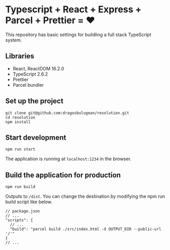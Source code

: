 # Typescript + React + Express + Parcel + Prettier = ❤️

This repository has basic settings for buildling a full stack TypeScript system.

## Libraries

* React, ReactDOM 16.2.0
* TypeScript 2.6.2
* Prettier
* Parcel bundler

## Set up the project

```
git clone git@github.com:dragosbulugean/resolution.git
cd resolution
npm install
```

## Start development

    npm run start

The application is running at `localhost:1234` in the browser.

## Build the application for production

    npm run build

Outputs to `/dist`. You can change the destination by modifying the npm run build script like below.

```
// package.json
// ...
"scripts": {
  // ...
  "build": "parcel build ./src/index.html -d OUTPUT_DIR --public-url '/'"
}
// ...
```
